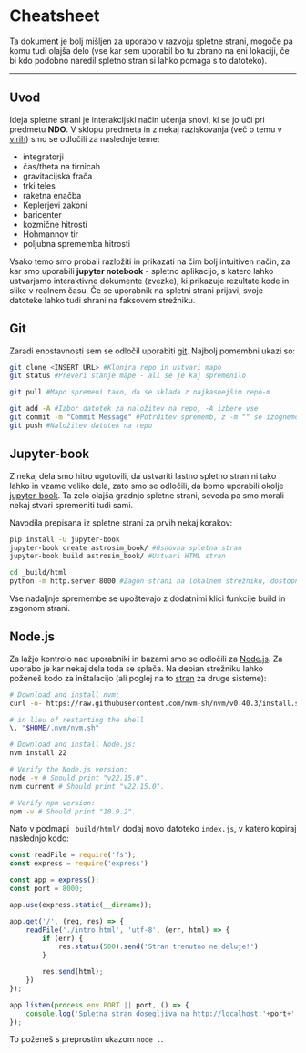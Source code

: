 # Cheatsheet
Ta dokument je bolj mišljen za uporabo v razvoju spletne strani, mogoče pa komu tudi olajša delo (vse kar sem uporabil bo tu zbrano na eni lokaciji, če bi kdo podobno naredil spletno stran si lahko pomaga s to datoteko).

---
## Uvod
Ideja spletne strani je interakcijski način učenja snovi, ki se jo uči pri predmetu **NDO**. V sklopu predmeta in z nekaj raziskovanja (več o temu v [virih](https://github.com/astrochamp89753/NDO/blob/main/Viri.md)) smo se odločili za naslednje teme:

- integratorji
- čas/theta na tirnicah
- gravitacijska frača
- trki teles
- raketna enačba
- Keplerjevi zakoni
- baricenter
- kozmične hitrosti
- Hohmannov tir
- poljubna sprememba hitrosti

Vsako temo smo probali razložiti in prikazati na čim bolj intuitiven način, za kar smo uporabili **jupyter notebook** - spletno aplikacijo, s katero lahko ustvarjamo interaktivne dokumente (zvezke), ki prikazuje rezultate kode in slike v realnem času. Če se uporabnik na spletni strani prijavi, svoje datoteke lahko tudi shrani na faksovem strežniku.

## Git
Zaradi enostavnosti sem se odločil uporabiti [git](https://aguaclara.github.io/aguaclara_tutorial/git-and-github/git-in-the-command-line.html). Najbolj pomembni ukazi so:

``` bash
git clone <INSERT URL> #Klonira repo in ustvari mapo
git status #Preveri stanje mape - ali se je kaj spremenilo

git pull #Mapo spremeni tako, da se sklada z najkasnejšim repo-m

git add -A #Izbor datotek za naložitev na repo, -A izbere vse
git commit -m "Commit Message" #Potrditev sprememb, z -m "" se izognemo vim-u
git push #Naložitev datotek na repo
```

## Jupyter-book
Z nekaj dela smo hitro ugotovili, da ustvariti lastno spletno stran ni tako lahko in vzame veliko dela, zato smo se odločili, da bomo uporabili okolje [jupyter-book](https://jupyterbook.org/en/stable/intro.html). Ta zelo olajša gradnjo spletne strani, seveda pa smo morali nekaj stvari spremeniti tudi sami.

Navodila prepisana iz spletne strani za prvih nekaj korakov:

``` bash
pip install -U jupyter-book
jupyter-book create astrosim_book/ #Osnovna spletna stran
jupyter-book build astrosim_book/ #Ustvari HTML stran

cd _build/html
python -m http.server 8000 #Zagon strani na lokalnem strežniku, dostopno na localhost:8000
```

Vse nadaljnje spremembe se upoštevajo z dodatnimi klici funkcije build in zagonom strani.

## Node.js
Za lažjo kontrolo nad uporabniki in bazami smo se odločili za [Node.js](https://nodejs.org/en/about).
Za uporabo je kar nekaj dela toda se splača. Na debian strežniku lahko poženeš kodo za inštalacijo (ali poglej na to [stran](https://nodejs.org/en/download) za druge sisteme):

``` bash
# Download and install nvm:
curl -o- https://raw.githubusercontent.com/nvm-sh/nvm/v0.40.3/install.sh | bash

# in lieu of restarting the shell
\. "$HOME/.nvm/nvm.sh"

# Download and install Node.js:
nvm install 22

# Verify the Node.js version:
node -v # Should print "v22.15.0".
nvm current # Should print "v22.15.0".

# Verify npm version:
npm -v # Should print "10.9.2".
```

Nato v podmapi `_build/html/` dodaj novo datoteko `index.js`, v katero kopiraj naslednjo kodo:

``` js
const readFile = require('fs');
const express = require('express')

const app = express();
const port = 8000;

app.use(express.static(__dirname));

app.get('/', (req, res) => {
    readFile('./intro.html', 'utf-8', (err, html) => {
        if (err) {
            res.status(500).send('Stran trenutno ne deluje!')
        }

        res.send(html);
    })
});

app.listen(process.env.PORT || port, () => {
    console.log('Spletna stran dosegljiva na http://localhost:'+port+'!');
});
```

To poženeš s preprostim ukazom `node .`.